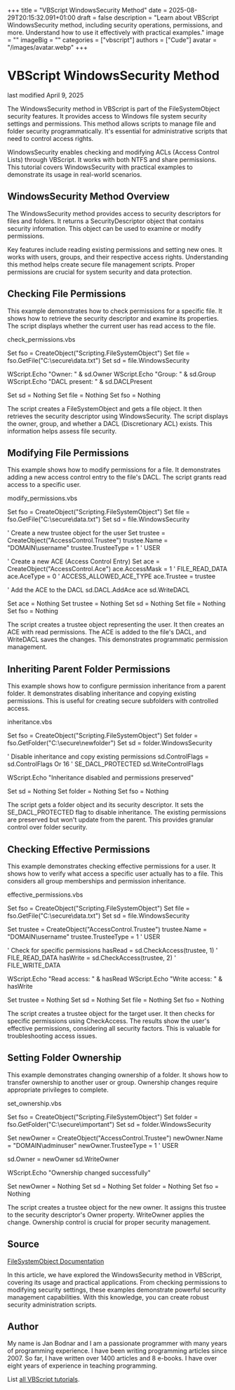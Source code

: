 +++
title = "VBScript WindowsSecurity Method"
date = 2025-08-29T20:15:32.091+01:00
draft = false
description = "Learn about VBScript WindowsSecurity method, including security operations, permissions, and more. Understand how to use it effectively with practical examples."
image = ""
imageBig = ""
categories = ["vbscript"]
authors = ["Cude"]
avatar = "/images/avatar.webp"
+++

# VBScript WindowsSecurity Method

last modified April 9, 2025

The WindowsSecurity method in VBScript is part of the
FileSystemObject security features. It provides access to Windows
file system security settings and permissions. This method allows scripts to
manage file and folder security programmatically. It's essential for
administrative scripts that need to control access rights.

WindowsSecurity enables checking and modifying ACLs (Access Control
Lists) through VBScript. It works with both NTFS and share permissions. This
tutorial covers WindowsSecurity with practical examples to
demonstrate its usage in real-world scenarios.

## WindowsSecurity Method Overview

The WindowsSecurity method provides access to security descriptors
for files and folders. It returns a SecurityDescriptor object that
contains security information. This object can be used to examine or modify
permissions.

Key features include reading existing permissions and setting new ones. It works
with users, groups, and their respective access rights. Understanding this
method helps create secure file management scripts. Proper permissions are
crucial for system security and data protection.

## Checking File Permissions

This example demonstrates how to check permissions for a specific file. It shows
how to retrieve the security descriptor and examine its properties. The script
displays whether the current user has read access to the file.

check_permissions.vbs
  

Set fso = CreateObject("Scripting.FileSystemObject")
Set file = fso.GetFile("C:\secure\data.txt")
Set sd = file.WindowsSecurity

WScript.Echo "Owner: " &amp; sd.Owner
WScript.Echo "Group: " &amp; sd.Group
WScript.Echo "DACL present: " &amp; sd.DACLPresent

Set sd = Nothing
Set file = Nothing
Set fso = Nothing

The script creates a FileSystemObject and gets a file object. It
then retrieves the security descriptor using WindowsSecurity. The
script displays the owner, group, and whether a DACL (Discretionary ACL) exists.
This information helps assess file security.

## Modifying File Permissions

This example shows how to modify permissions for a file. It demonstrates adding
a new access control entry to the file's DACL. The script grants read access to
a specific user.

modify_permissions.vbs
  

Set fso = CreateObject("Scripting.FileSystemObject")
Set file = fso.GetFile("C:\secure\data.txt")
Set sd = file.WindowsSecurity

' Create a new trustee object for the user
Set trustee = CreateObject("AccessControl.Trustee")
trustee.Name = "DOMAIN\username"
trustee.TrusteeType = 1 ' USER

' Create a new ACE (Access Control Entry)
Set ace = CreateObject("AccessControl.Ace")
ace.AccessMask = 1 ' FILE_READ_DATA
ace.AceType = 0 ' ACCESS_ALLOWED_ACE_TYPE
ace.Trustee = trustee

' Add the ACE to the DACL
sd.DACL.AddAce ace
sd.WriteDACL

Set ace = Nothing
Set trustee = Nothing
Set sd = Nothing
Set file = Nothing
Set fso = Nothing

The script creates a trustee object representing the user. It then creates an ACE
with read permissions. The ACE is added to the file's DACL, and
WriteDACL saves the changes. This demonstrates programmatic
permission management.

## Inheriting Parent Folder Permissions

This example shows how to configure permission inheritance from a parent folder.
It demonstrates disabling inheritance and copying existing permissions. This is
useful for creating secure subfolders with controlled access.

inheritance.vbs
  

Set fso = CreateObject("Scripting.FileSystemObject")
Set folder = fso.GetFolder("C:\secure\newfolder")
Set sd = folder.WindowsSecurity

' Disable inheritance and copy existing permissions
sd.ControlFlags = sd.ControlFlags Or 16 ' SE_DACL_PROTECTED
sd.WriteControlFlags

WScript.Echo "Inheritance disabled and permissions preserved"

Set sd = Nothing
Set folder = Nothing
Set fso = Nothing

The script gets a folder object and its security descriptor. It sets the
SE_DACL_PROTECTED flag to disable inheritance. The existing
permissions are preserved but won't update from the parent. This provides
granular control over folder security.

## Checking Effective Permissions

This example demonstrates checking effective permissions for a user. It shows how
to verify what access a specific user actually has to a file. This considers all
group memberships and permission inheritance.

effective_permissions.vbs
  

Set fso = CreateObject("Scripting.FileSystemObject")
Set file = fso.GetFile("C:\secure\data.txt")
Set sd = file.WindowsSecurity

Set trustee = CreateObject("AccessControl.Trustee")
trustee.Name = "DOMAIN\username"
trustee.TrusteeType = 1 ' USER

' Check for specific permissions
hasRead = sd.CheckAccess(trustee, 1) ' FILE_READ_DATA
hasWrite = sd.CheckAccess(trustee, 2) ' FILE_WRITE_DATA

WScript.Echo "Read access: " &amp; hasRead
WScript.Echo "Write access: " &amp; hasWrite

Set trustee = Nothing
Set sd = Nothing
Set file = Nothing
Set fso = Nothing

The script creates a trustee object for the target user. It then checks for
specific permissions using CheckAccess. The results show the user's
effective permissions, considering all security factors. This is valuable for
troubleshooting access issues.

## Setting Folder Ownership

This example demonstrates changing ownership of a folder. It shows how to
transfer ownership to another user or group. Ownership changes require
appropriate privileges to complete.

set_ownership.vbs
  

Set fso = CreateObject("Scripting.FileSystemObject")
Set folder = fso.GetFolder("C:\secure\important")
Set sd = folder.WindowsSecurity

Set newOwner = CreateObject("AccessControl.Trustee")
newOwner.Name = "DOMAIN\adminuser"
newOwner.TrusteeType = 1 ' USER

sd.Owner = newOwner
sd.WriteOwner

WScript.Echo "Ownership changed successfully"

Set newOwner = Nothing
Set sd = Nothing
Set folder = Nothing
Set fso = Nothing

The script creates a trustee object for the new owner. It assigns this trustee
to the security descriptor's Owner property. WriteOwner applies
the change. Ownership control is crucial for proper security management.

## Source

[FileSystemObject Documentation](https://learn.microsoft.com/en-us/previous-versions/windows/internet-explorer/ie-developer/scripting-articles/6kxy1a51(v=vs.84))

In this article, we have explored the WindowsSecurity method in
VBScript, covering its usage and practical applications. From checking
permissions to modifying security settings, these examples demonstrate powerful
security management capabilities. With this knowledge, you can create robust
security administration scripts.

## Author

My name is Jan Bodnar and I am a passionate programmer with many years of
programming experience. I have been writing programming articles since 2007. So
far, I have written over 1400 articles and 8 e-books. I have over eight years of
experience in teaching programming.

List [all VBScript tutorials](/vbscript/).